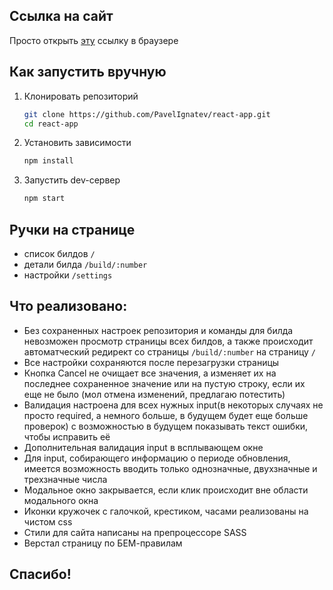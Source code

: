 ## Ссылка на сайт

Просто открыть [эту](https://gitlubereact.web.app/) ссылку в браузере

## Как запустить вручную

1. Клонировать репозиторий

   ```sh
   git clone https://github.com/PavelIgnatev/react-app.git
   cd react-app
   ```

2. Установить зависимости

   ```sh
   npm install
   ```

3. Запустить dev-сервер

   ```sh
   npm start
   ```

## Ручки на странице

- список билдов `/`
- детали билда `/build/:number`
- настройки `/settings`

## Что реализовано:

- Без сохраненных настроек репозитория и команды для билда невозможен просмотр страницы всех билдов, а также происходит автоматческий редирект со страницы `/build/:number` на страницу `/`
- Все настройки сохраняются после перезагрузки страницы
- Кнопка Cancel не очищает все значения, а изменяет их на последнее сохраненное значение или на пустую строку, если их еще не было (мол отмена изменений, предлагаю потестить)
- Валидация настроена для всех нужных input(в некоторых случаях не просто required, а немного больше, в будущем будет еще больше проверок) с возможностью в будущем показывать текст ошибки, чтобы исправить её
- Дополнительная валидация input в всплывающем окне
- Для input, собирающего информацию о периоде обновления, имеется возможность вводить только однозначные, двухзначные и трехзначные числа
- Модальное окно закрывается, если клик происходит вне области модального окна
- Иконки кружочек с галочкой, крестиком, часами реализованы на чистом css
- Стили для сайта написаны на препроцессоре SASS
- Верстал страницу по БЕМ-правилам

## Спасибо!
